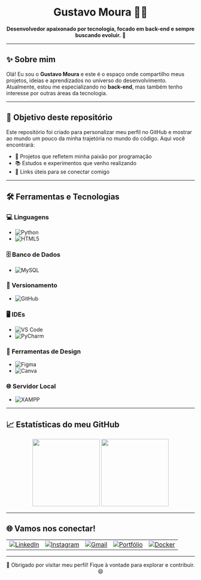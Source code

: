 <h1 align="center">Gustavo Moura 👨‍💻</h1>

<p align="center">
  <strong>Desenvolvedor apaixonado por tecnologia, focado em back-end e sempre buscando evoluir.</strong> 🚀
</p>

---

## ✨ Sobre mim

Olá! Eu sou o **Gustavo Moura** e este é o espaço onde compartilho meus projetos, ideias e aprendizados no universo do desenvolvimento. Atualmente, estou me especializando no **back-end**, mas também tenho interesse por outras áreas da tecnologia.

---

## 🎯 Objetivo deste repositório

Este repositório foi criado para personalizar meu perfil no GitHub e mostrar ao mundo um pouco da minha trajetória no mundo do código. Aqui você encontrará:

- 🌟 Projetos que refletem minha paixão por programação  
- 📚 Estudos e experimentos que venho realizando  
- 🔗 Links úteis para se conectar comigo

---
## 🛠️ Ferramentas e Tecnologias

### 💻 Linguagens
- ![Python](https://img.shields.io/badge/Python-3670A0?style=for-the-badge&logo=python&logoColor=ffdd54)  
- ![HTML5](https://img.shields.io/badge/HTML5-E34F26?style=for-the-badge&logo=html5&logoColor=white)  

### 🗄️ Banco de Dados
- ![MySQL](https://img.shields.io/badge/MySQL-005C84?style=for-the-badge&logo=mysql&logoColor=white)  

### 🔄 Versionamento
- ![GitHub](https://img.shields.io/badge/GitHub-181717?style=for-the-badge&logo=github&logoColor=white)  

### 🖥️ IDEs
- ![VS Code](https://img.shields.io/badge/VS%20Code-0078d7?style=for-the-badge&logo=visual%20studio%20code&logoColor=white)  
- ![PyCharm](https://img.shields.io/badge/PyCharm-143?style=for-the-badge&logo=pycharm&logoColor=white&color=black)  

### 🎨 Ferramentas de Design
- ![Figma](https://img.shields.io/badge/Figma-F24E1E?style=for-the-badge&logo=figma&logoColor=white)  
- ![Canva](https://img.shields.io/badge/Canva-00C4CC?style=for-the-badge&logo=canva&logoColor=white)  

### 🌐 Servidor Local
- ![XAMPP](https://img.shields.io/badge/XAMPP-FB7A24?style=for-the-badge&logo=xampp&logoColor=white)  
---

## 📈 Estatísticas do meu GitHub
<div align="center">
  <img height="180em" src="https://github-readme-stats.vercel.app/api?username=gustavo-mouraDev&show_icons=true&theme=dracula&include_all_commits=true&count_private=true"/>
  <img height="180em" src="https://github-readme-stats.vercel.app/api/top-langs/?username=gustavo-mouraDev&layout=compact&langs_count=7&theme=dracula"/>
</div>

---

## 🌐 Vamos nos conectar!
<table align="center">
  <tr>
    <td>
      <a href="https://www.linkedin.com/in/gustavo-mouradev" target="_blank" rel="noopener noreferrer">
        <img src="https://img.shields.io/badge/LinkedIn-0077B5?style=for-the-badge&logo=linkedin&logoColor=white" alt="LinkedIn"/>
      </a>
    </td>
    <td>
      <a href="https://www.instagram.com/mmouradesignerx/" target="_blank" rel="noopener noreferrer">
        <img src="https://img.shields.io/badge/Instagram-E4405F?style=for-the-badge&logo=instagram&logoColor=white" alt="Instagram"/>
      </a>
    </td>
    <td>
      <a href="https://mail.google.com/mail/?view=cm&fs=1&to=gustavoomoura10@gmail.com" target="_blank" rel="noopener noreferrer">
        <img src="https://img.shields.io/badge/Gmail-D14836?style=for-the-badge&logo=gmail&logoColor=white" alt="Gmail"/>
      </a>
    </td>
    <td>
      <a href="https://gustavomouradevbr.netlify.app/" target="_blank" rel="noopener noreferrer">
        <img src="https://img.shields.io/badge/Portfólio-000?style=for-the-badge&logo=github&logoColor=white" alt="Portfólio"/>
      </a>
    </td>
    <td>
      <a href="https://hub.docker.com/u/gustavomouradevbr" target="_blank" rel="noopener noreferrer">
        <img src="https://img.shields.io/badge/Docker-2496ED?style=for-the-badge&logo=docker&logoColor=white" alt="Docker"/>
      </a>
    </td>
  </tr>
</table>

---

<p align="center">🙌 Obrigado por visitar meu perfil! Fique à vontade para explorar e contribuir. 😄</p>
